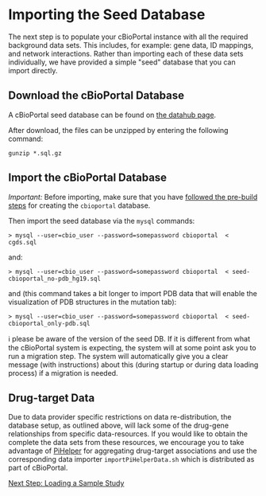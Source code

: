# Importing the Seed Database

The next step is to populate your cBioPortal instance with all the required background data sets.  This includes, for example:  gene data, ID mappings, and network interactions.  Rather than importing each of these data sets individually, we have provided a simple "seed" database that you can import directly.

## Download the cBioPortal Database

A cBioPortal seed database can be found on [the datahub page](https://github.com/cbioportal/datahub/blob/master/seedDB/README.md).

After download, the files can be unzipped by entering the following command:

    gunzip *.sql.gz

## Import the cBioPortal Database

*Important:*  Before importing, make sure that you have [followed the pre-build steps](Pre-Build-Steps#Create-the-cBioPortal-MySQL-Databases-and-User) for creating the `cbioportal` database.  

Then import the seed database via the `mysql` commands:

    > mysql --user=cbio_user --password=somepassword cbioportal  < cgds.sql

and:

    > mysql --user=cbio_user --password=somepassword cbioportal  < seed-cbioportal_no-pdb_hg19.sql
    
and (this command takes a bit longer to import PDB data that will enable the visualization of PDB structures in the mutation tab): 

    > mysql --user=cbio_user --password=somepassword cbioportal  < seed-cbioportal_only-pdb.sql

:information_source: please be aware of the version of the seed DB. If it is different from what the cBioPortal system is expecting, the system will at some point ask you to run a migration step. The system will automatically give you a clear message (with instructions) about this (during startup or during data loading process) if a migration is needed. 

## Drug-target Data

Due to data provider specific restrictions on data re-distribution, the database setup, as outlined above, will lack some of the drug-gene relationships from specific data-resources. If you would like to obtain the complete the data sets from these resources, we encourage you to take advantage of [PiHelper](http://bitbucket.org/armish/pihelper) for aggregating drug-target associations and use the corresponding data importer `importPiHelperData.sh` which is distributed as part of cBioPortal.

[Next Step: Loading a Sample Study](Load-Sample-Cancer-Study.md)
